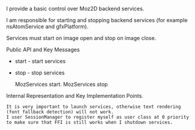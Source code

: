 I provide a basic control over Moz2D backend services.

I am responsible for starting and stopping backend services (for example nsAtomService and gfxPlatform).

Services must start on image open and stop on image close.

Public API and Key Messages

- start - start services
- stop - stop services

   MozServices start.
   MozServices stop
 
Internal Representation and Key Implementation Points.

	It is very important to launch services, otherwise text rendering (font fallback detection) will not work.
	I user SessionManager to register myself as user class at 0 priority to make sure that FFI is still works when I shutdown services.